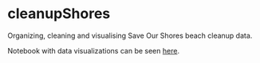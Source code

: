 # cleanupShores
Organizing, cleaning and visualising Save Our Shores beach cleanup data.

Notebook with data visualizations can be seen [here](https://nbviewer.org/github/jennyfolkesson/cleanupShores/blob/main/SOS_cleanup_data.ipynb?flush_cache=True).
